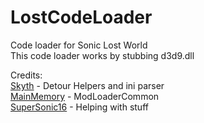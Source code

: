 # LostCodeLoader

Code loader for Sonic Lost World\
This code loader works by stubbing d3d9.dll

Credits:\
[Skyth](https://github.com/blueskythlikesclouds) - Detour Helpers and ini parser\
[MainMemory](https://github.com/MainMemory) - ModLoaderCommon\
[SuperSonic16](https://github.com/thesupersonic16) - Helping with stuff
